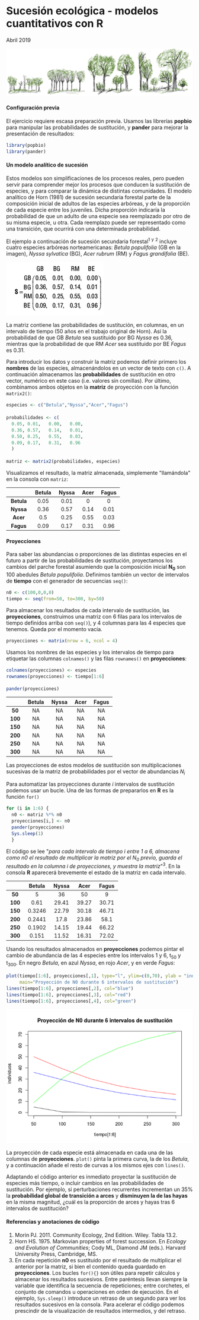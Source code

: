Sucesión ecológica - modelos cuantitativos con R
================
Abril 2019

![](succession_files/figure-markdown_github/sucesion_stand_dev0_100.png)

#### Configuración previa

El ejercicio requiere escasa preparación previa. Usamos las librerías **popbio** para manipular las probabilidades de sustitución, y **pander** para mejorar la presentación de resultados:

``` r
library(popbio)
library(pander)
```

#### Un modelo analítico de sucesión

Estos modelos son simplificaciones de los procesos reales, pero pueden servir para comprender mejor los procesos que conducen la sustitución de especies, y para comparar la dinámica de distintas comunidades. El modelo analítico de Horn (1981) de sucesión secundaria forestal parte de la composición inicial de adultos de las especies arbóreas, y de la proporción de cada especie entre los juveniles. Dicha proporción indicaría la probabilidad de que un adulto de una especie sea reemplazado por otro de su misma especie, u otra. Cada reemplazo puede ser representado como una transición, que ocurrirá con una determinada probabilidad.

El ejemplo a continuación de sucesión secundaria forestal<sup>1</sup> <sup>y</sup> <sup>2</sup> incluye cuatro especies arbóreas norteamericanas: *Betula populifolia* (GB en la imagen), *Nyssa sylvatica* (BG), *Acer rubrum* (RM) y *Fagus grandifolia* (BE).

![](succession_files/figure-markdown_github/sustituciones.jpg)

La matriz contiene las probabilidades de sustitución, en columnas, en un intervalo de tiempo (50 años en el trabajo original de Horn). Así la probabilidad de que GB *Betula* sea sustituido por BG *Nyssa* es 0.36, mientras que la probabilidad de que RM *Acer* sea sustituido por BE *Fagus* es 0.31.

Para introducir los datos y construir la matriz podemos definir primero los **nombres** de las especies, almacenándolos en un vector de texto con `c()`. A continuación almacenamos las **probabilidades** de sustitución en otro vector, numérico en este caso (i.e. valores sin comillas). Por último, combinamos ambos objetos en la **matriz** de proyección con la función `matrix2()`:

``` r
especies <- c("Betula","Nyssa","Acer","Fagus") 

probabilidades <- c(
  0.05, 0.01,   0.00,   0.00,
  0.36, 0.57,   0.14,   0.01,
  0.50, 0.25,   0.55,   0.03,
  0.09, 0.17,   0.31,   0.96
  )

matriz <- matrix2(probabilidades, especies)
```

Visualizamos el resultado, la matriz almacenada, simplemente "llamándola" en la consola con `matriz`:

<table style="width:61%;">
<colgroup>
<col width="18%" />
<col width="12%" />
<col width="11%" />
<col width="9%" />
<col width="9%" />
</colgroup>
<thead>
<tr class="header">
<th align="center"> </th>
<th align="center">Betula</th>
<th align="center">Nyssa</th>
<th align="center">Acer</th>
<th align="center">Fagus</th>
</tr>
</thead>
<tbody>
<tr class="odd">
<td align="center"><strong>Betula</strong></td>
<td align="center">0.05</td>
<td align="center">0.01</td>
<td align="center">0</td>
<td align="center">0</td>
</tr>
<tr class="even">
<td align="center"><strong>Nyssa</strong></td>
<td align="center">0.36</td>
<td align="center">0.57</td>
<td align="center">0.14</td>
<td align="center">0.01</td>
</tr>
<tr class="odd">
<td align="center"><strong>Acer</strong></td>
<td align="center">0.5</td>
<td align="center">0.25</td>
<td align="center">0.55</td>
<td align="center">0.03</td>
</tr>
<tr class="even">
<td align="center"><strong>Fagus</strong></td>
<td align="center">0.09</td>
<td align="center">0.17</td>
<td align="center">0.31</td>
<td align="center">0.96</td>
</tr>
</tbody>
</table>

#### Proyecciones

Para saber las abundancias o proporciones de las distintas especies en el futuro a partir de las probabilidades de sustitución, proyectamos los cambios del parche forestal asumiendo que la composición inicial **N<sub>0</sub>** son 100 abedules *Betula populifolia*. Definimos también un vector de intervalos de **tiempo** con el generador de secuencias `seq()`:

``` r
n0 <- c(100,0,0,0)
tiempo <- seq(from=50, to=300, by=50)
```

Para almacenar los resultados de cada intervalo de sustitución, las **proyecciones**, construimos una matriz con 6 filas para los intervalos de tiempo definidos arriba con `seq()`), y 4 columnas para las 4 especies que tenemos. Queda por el momento vacía.

``` r
proyecciones <- matrix(nrow = 6, ncol = 4)
```

Usamos los nombres de las especies y los intervalos de tiempo para etiquetar las columnas `colnames()` y las filas `rownames()` en **proyecciones**:

``` r
colnames(proyecciones) <- especies
rownames(proyecciones) <- tiempo[1:6]

pander(proyecciones)
```

<table style="width:57%;">
<colgroup>
<col width="13%" />
<col width="12%" />
<col width="11%" />
<col width="9%" />
<col width="9%" />
</colgroup>
<thead>
<tr class="header">
<th align="center"> </th>
<th align="center">Betula</th>
<th align="center">Nyssa</th>
<th align="center">Acer</th>
<th align="center">Fagus</th>
</tr>
</thead>
<tbody>
<tr class="odd">
<td align="center"><strong>50</strong></td>
<td align="center">NA</td>
<td align="center">NA</td>
<td align="center">NA</td>
<td align="center">NA</td>
</tr>
<tr class="even">
<td align="center"><strong>100</strong></td>
<td align="center">NA</td>
<td align="center">NA</td>
<td align="center">NA</td>
<td align="center">NA</td>
</tr>
<tr class="odd">
<td align="center"><strong>150</strong></td>
<td align="center">NA</td>
<td align="center">NA</td>
<td align="center">NA</td>
<td align="center">NA</td>
</tr>
<tr class="even">
<td align="center"><strong>200</strong></td>
<td align="center">NA</td>
<td align="center">NA</td>
<td align="center">NA</td>
<td align="center">NA</td>
</tr>
<tr class="odd">
<td align="center"><strong>250</strong></td>
<td align="center">NA</td>
<td align="center">NA</td>
<td align="center">NA</td>
<td align="center">NA</td>
</tr>
<tr class="even">
<td align="center"><strong>300</strong></td>
<td align="center">NA</td>
<td align="center">NA</td>
<td align="center">NA</td>
<td align="center">NA</td>
</tr>
</tbody>
</table>

Las proyecciones de estos modelos de sustitución son multiplicaciones sucesivas de la matriz de probabilidades por el vector de abundancias *N<sub>i</sub>*

Para automatizar las proyecciones durante *i* intervalos de sustitución podemos usar un bucle. Una de las formas de prepararlos en **R** es la función `for()`

``` r
for (i in 1:6) {
  n0 <- matriz %*% n0
  proyecciones[i,] <- n0
  pander(proyecciones)
  Sys.sleep(1)
  }
```

El código se lee "*para cada intervalo de tiempo i entre 1 a 6, almacena como n0 el resultado de multiplicar la matriz por el N<sub>0</sub> previo, guarda el resultado en la columna i de proyecciones, y muestra la matriz*"<sup>3</sup>. En la consola **R** aparecerá brevemente el estado de la matriz en cada intervalo.

<table style="width:60%;">
<colgroup>
<col width="13%" />
<col width="12%" />
<col width="11%" />
<col width="11%" />
<col width="11%" />
</colgroup>
<thead>
<tr class="header">
<th align="center"> </th>
<th align="center">Betula</th>
<th align="center">Nyssa</th>
<th align="center">Acer</th>
<th align="center">Fagus</th>
</tr>
</thead>
<tbody>
<tr class="odd">
<td align="center"><strong>50</strong></td>
<td align="center">5</td>
<td align="center">36</td>
<td align="center">50</td>
<td align="center">9</td>
</tr>
<tr class="even">
<td align="center"><strong>100</strong></td>
<td align="center">0.61</td>
<td align="center">29.41</td>
<td align="center">39.27</td>
<td align="center">30.71</td>
</tr>
<tr class="odd">
<td align="center"><strong>150</strong></td>
<td align="center">0.3246</td>
<td align="center">22.79</td>
<td align="center">30.18</td>
<td align="center">46.71</td>
</tr>
<tr class="even">
<td align="center"><strong>200</strong></td>
<td align="center">0.2441</td>
<td align="center">17.8</td>
<td align="center">23.86</td>
<td align="center">58.1</td>
</tr>
<tr class="odd">
<td align="center"><strong>250</strong></td>
<td align="center">0.1902</td>
<td align="center">14.15</td>
<td align="center">19.44</td>
<td align="center">66.22</td>
</tr>
<tr class="even">
<td align="center"><strong>300</strong></td>
<td align="center">0.151</td>
<td align="center">11.52</td>
<td align="center">16.31</td>
<td align="center">72.02</td>
</tr>
</tbody>
</table>

Usando los resultados almacenados en **proyecciones** podemos pintar el cambio de abundancia de las 4 especies entre los intervalos 1 y 6, t<sub>50</sub> y t<sub>300</sub>. En negro *Betula*, en azul *Nyssa*, en rojo *Acer*, y en verde *Fagus*:

``` r
plot(tiempo[1:6], proyecciones[,1], type="l", ylim=c(0,70), ylab = "individuos",
     main="Proyección de N0 durante 6 intervalos de sustitución")
lines(tiempo[1:6], proyecciones[,2], col="blue")
lines(tiempo[1:6], proyecciones[,3], col="red")
lines(tiempo[1:6], proyecciones[,4], col="green")
```

![](succession_files/figure-markdown_github/unnamed-chunk-9-1.png)

La proyección de cada especie está almacenada en cada una de las columnas de **proyecciones**. `plot()` pinta la primera curva, la de los *Betula*, y a continuación añade el resto de curvas a los mismos ejes con `lines()`.

Adaptando el código anterior es inmediato proyectar la sustitución de especies más tiempo, o incluir cambios en las probabilidades de sustitución. Por ejemplo, si perturbaciones recurrentes incrementan un 35% la **probabilidad global de transición a arces** y **disminuyen la de las hayas** en la misma magnitud, ¿cuál es la proporción de arces y hayas tras 6 intervalos de sustitución?

#### Referencias y anotaciones de código

1.  Morin PJ. 2011. Community Ecology, 2nd Edition. Wiley. Tabla 13.2.
2.  Horn HS. 1975. Markovian properties of forest succession. En *Ecology and Evolution of Communities*; Cody ML, Diamond JM (eds.). Harvard University Press, Cambridge, MS.
3.  En cada repetición **n0** es sustituido por el resultado de multiplicar el anterior por la matriz, si bien el contenido queda guardado en **proyecciones**. Los bucles `for(){}` son útiles para repetir cálculos y almacenar los resultados sucesivos. Entre paréntesis llevan siempre la variable que identifica la secuencia de repeticiones; entre corchetes, el conjunto de comandos u operaciones en orden de ejecución. En el ejemplo, `Sys.sleep()` introduce un retraso de un segundo para ver los resultados sucesivos en la consola. Para acelerar el código podemos prescindir de la visualización de resultados intermedios, y del retraso.
